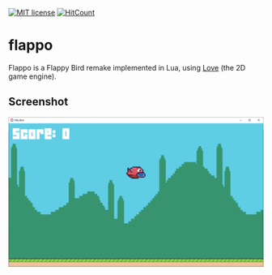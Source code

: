 [![MIT license](http://img.shields.io/badge/license-MIT-brightgreen.svg)](http://opensource.org/licenses/MIT)
[![HitCount](http://hits.dwyl.io/SharkDemon/flappo.svg)](http://hits.dwyl.io/SharkDemon/flappo)

# flappo

Flappo is a Flappy Bird remake implemented in Lua, using [Love](https://love2d.org/) (the 2D game engine).

## Screenshot

![Flappo](screenshot.png)
